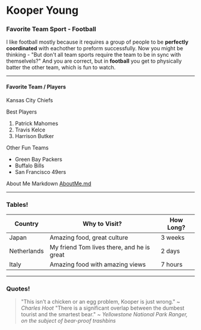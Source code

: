 # Kooper Young

### Favorite Team Sport - Football
I like football mostly because it requires a group of people to be **perfectly coordinated** with eachother to preform successfully. Now you might be thinking - "But don't all team sports require the team to be in sync with themselvels?" And you are correct, but in **football** you get to physically batter the other team, which is fun to watch.

------------------------------------
#### Favorite Team / Players
Kansas City Chiefs

Best Players
1. Patrick Mahomes 
2. Travis Kelce
3. Harrison Butker

Other Fun Teams
* Green Bay Packers
* Buffalo Bills
* San Francisco 49ers

About Me Markdown [AboutMe.md](AboutMe.md)

--------------------------
### Tables!
| Country     | Why to Visit?                               | How Long? |
| ------------| ------------------------------------------- | ----------|
| Japan       | Amazing food, great culture                 | 3 weeks   |
| Netherlands | My friend Tom lives there, and he is great  | 2 days    |
| Italy       | Amazing food with amazing views             | 7 hours   |

-------------------------------------------------
### Quotes!

>"This isn't a chicken or an egg problem, Kooper is just wrong." ~ *Charles Hoot*
>"There is a significant overlap between the dumbest tourist and the smartest bear." ~ *Yellowstone National Park Ranger, on the subject of bear-proof trashbins*
